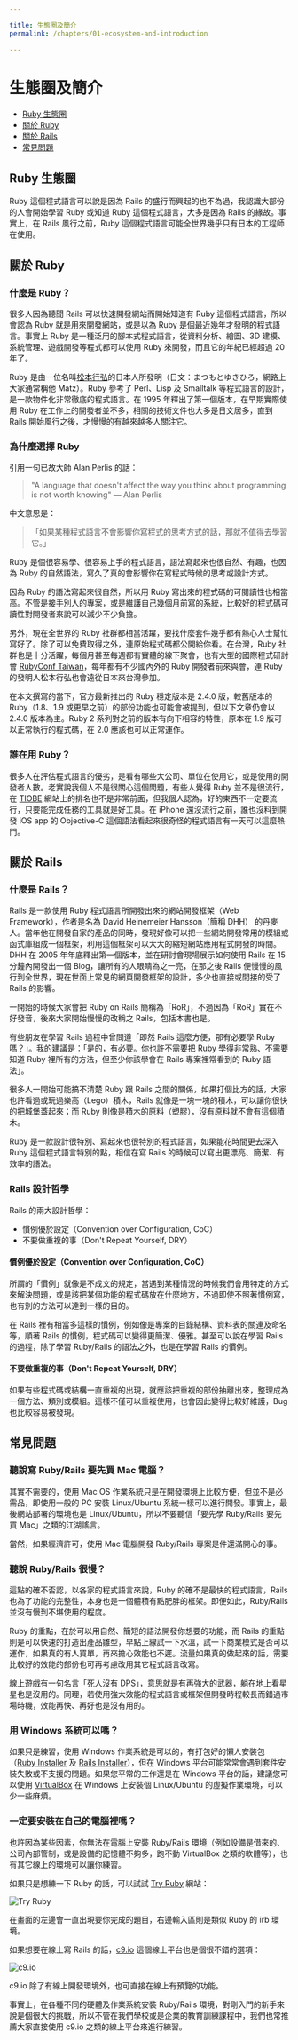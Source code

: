 ```yaml
---

title: 生態圈及簡介
permalink: /chapters/01-ecosystem-and-introduction

---
```


# 生態圈及簡介

- [Ruby 生態圈](#ruby-ecosystem)
- [關於 Ruby](#about-ruby)
- [關於 Rails](#about-rails)
- [常見問題](#faq)

## <a name="ruby-ecosystem"></a>Ruby 生態圈

Ruby 這個程式語言可以說是因為 Rails 的盛行而興起的也不為過，我認識大部份的人會開始學習 Ruby 或知道 Ruby 這個程式語言，大多是因為 Rails 的緣故。事實上，在 Rails 風行之前，Ruby 這個程式語言可能全世界幾乎只有日本的工程師在使用。

## <a name="about-ruby"></a>關於 Ruby

### 什麼是 Ruby？

很多人因為聽聞 Rails 可以快速開發網站而開始知道有 Ruby 這個程式語言，所以會認為 Ruby 就是用來開發網站，或是以為 Ruby 是個最近幾年才發明的程式語言。事實上 Ruby 是一種泛用的腳本式程式語言，從資料分析、繪圖、3D 建模、系統管理、遊戲開發等程式都可以使用 Ruby 來開發，而且它的年紀已經超過 20 年了。

Ruby 是由一位名叫[松本行弘](https://zh.wikipedia.org/wiki/%E6%9D%BE%E6%9C%AC%E8%A1%8C%E5%BC%98)的日本人所發明（日文：まつもとゆきひろ，網路上大家通常稱他 Matz）。Ruby 參考了 Perl、Lisp 及 Smalltalk 等程式語言的設計，是一款物件化非常徹底的程式語言。在 1995 年釋出了第一個版本，在早期實際使用 Ruby 在工作上的開發者並不多，相關的技術文件也大多是日文居多，直到 Rails 開始風行之後，才慢慢的有越來越多人關注它。

### 為什麼選擇 Ruby

引用一句已故大師 Alan Perlis 的話：

> "A language that doesn't affect the way you think about programming is not worth knowing" — Alan Perlis

中文意思是：

>「如果某種程式語言不會影響你寫程式的思考方式的話，那就不值得去學習它。」

Ruby 是個很容易學、很容易上手的程式語言，語法寫起來也很自然、有趣，也因為 Ruby 的自然語法，寫久了真的會影響你在寫程式時候的思考或設計方式。

因為 Ruby 的語法寫起來很自然，所以用 Ruby 寫出來的程式碼的可閱讀性也相當高。不管是接手別人的專案，或是維護自己幾個月前寫的系統，比較好的程式碼可讀性對開發者來說可以減少不少負擔。

另外，現在全世界的 Ruby 社群都相當活躍，要找什麼套件幾乎都有熱心人士幫忙寫好了。除了可以免費取得之外，連原始程式碼都公開給你看。在台灣，Ruby 社群也是十分活躍，每個月甚至每週都有實體的線下聚會，也有大型的國際程式研討會 [RubyConf Taiwan](http://rubyconf.tw)，每年都有不少國內外的 Ruby 開發者前來與會，連 Ruby 的發明人松本行弘也會遠從日本來台灣參加。

在本文撰寫的當下，官方最新推出的 Ruby 穩定版本是 2.4.0 版，較舊版本的 Ruby（1.8、1.9 或更早之前）的部份功能也可能會被提到，但以下文章仍會以 2.4.0 版本為主。Ruby 2 系列對之前的版本有向下相容的特性，原本在 1.9 版可以正常執行的程式碼，在 2.0 應該也可以正常運作。

### 誰在用 Ruby？

很多人在評估程式語言的優劣，是看有哪些大公司、單位在使用它，或是使用的開發者人數。老實說我個人不是很關心這個問題，有些人覺得 Ruby 並不是很流行，在 [TIOBE](http://www.tiobe.com) 網站上的排名也不是非常前面，但我個人認為，好的東西不一定要流行，只要能完成任務的工具就是好工具。在 iPhone 還沒流行之前，誰也沒料到開發 iOS app 的 Objective-C 這個語法看起來很奇怪的程式語言有一天可以這麼熱門。

## <a name="about-rails"></a>關於 Rails

### 什麼是 Rails？

Rails 是一款使用 Ruby 程式語言所開發出來的網站開發框架（Web Framework），作者是名為 David Heinemeier Hansson（簡稱 DHH） 的丹麥人。當年他在開發自家的產品的同時，發現好像可以把一些網站開發常用的模組或函式庫組成一個框架，利用這個框架可以大大的縮短網站應用程式開發的時間。DHH 在 2005 年年底釋出第一個版本，並在研討會現場展示如何使用 Rails 在 15 分鐘內開發出一個 Blog，讓所有的人眼睛為之一亮，在那之後 Rails 便慢慢的風行到全世界，現在世面上常見的網頁開發框架的設計，多少也直接或間接的受了 Rails 的影響。

一開始的時候大家會把 Ruby on Rails 簡稱為「RoR」，不過因為「RoR」實在不好發音，後來大家開始慢慢的改稱之 Rails，包括本書也是。

有些朋友在學習 Rails 過程中曾問道「即然 Rails 這麼方便，那有必要學 Ruby 嗎？」。我的建議是：「是的，有必要。你也許不需要把 Ruby 學得非常熟、不需要知道 Ruby 裡所有的方法，但至少你該學會在 Rails 專案裡常看到的 Ruby 語法」。

很多人一開始可能搞不清楚 Ruby 跟 Rails 之間的關係，如果打個比方的話，大家也許看過或玩過樂高（Lego）積木，Rails 就像是一塊一塊的積木，可以讓你很快的把城堡蓋起來；而 Ruby 則像是積木的原料（塑膠），沒有原料就不會有這個積木。

Ruby 是一款設計很特別、寫起來也很特別的程式語言，如果能花時間更去深入 Ruby 這個程式語言特別的點，相信在寫 Rails 的時候可以寫出更漂亮、簡潔、有效率的語法。

### Rails 設計哲學

Rails 的兩大設計哲學：

- 慣例優於設定（Convention over Configuration, CoC）
- 不要做重複的事（Don't Repeat Yourself, DRY）

#### 慣例優於設定（Convention over Configuration, CoC）

所謂的「慣例」就像是不成文的規定，當遇到某種情況的時候我們會用特定的方式來解決問題，或是該把某個功能的程式碼放在什麼地方，不過即使不照著慣例寫，也有別的方法可以達到一樣的目的。

在 Rails 裡有相當多這樣的慣例，例如像是專案的目錄結構、資料表的關連及命名等，順著 Rails 的慣例，程式碼可以變得更簡潔、優雅。甚至可以說在學習 Rails 的過程，除了學習 Ruby/Rails 的語法之外，也是在學習 Rails 的慣例。

#### 不要做重複的事（Don't Repeat Yourself, DRY）

如果有些程式碼或結構一直重複的出現，就應該把重複的部份抽離出來，整理成為一個方法、類別或模組。這樣不僅可以重複使用，也會因此變得比較好維護，Bug 也比較容易被發現。

## <a name="faq"></a>常見問題

### 聽說寫 Ruby/Rails  要先買 Mac 電腦？

其實不需要的，使用 Mac OS 作業系統只是在開發環境上比較方便，但並不是必需品，即使用一般的 PC 安裝 Linux/Ubuntu 系統一樣可以進行開發。事實上，最後網站部署的環境也是 Linux/Ubuntu，所以不要聽信「要先學 Ruby/Rails 要先買 Mac」之類的江湖謠言。

當然，如果經濟許可，使用 Mac 電腦開發 Ruby/Rails 專案是件還滿開心的事。

### 聽說 Ruby/Rails 很慢？

這點的確不否認，以各家的程式語言來說，Ruby 的確不是最快的程式語言，Rails 也為了功能的完整性，本身也是一個體積有點肥胖的框架。即便如此，Ruby/Rails 並沒有慢到不堪使用的程度。

Ruby 的重點，在於可以用自然、簡短的語法開發你想要的功能，而 Rails 的重點則是可以快速的打造出產品雛型，早點上線試一下水溫，試一下商業模式是否可以運作，如果真的有人買單，再來擔心效能也不遲。流量如果真的做起來的話，需要比較好的效能的部份也可再考慮改用其它程式語言改寫。

線上遊戲有一句名言「死人沒有 DPS」，意思就是有再強大的武器，躺在地上看星星也是沒用的。同理，若使用強大效能的程式語言或框架但開發時程較長而錯過市場時機，效能再快、再好也是沒有用的。

### 用 Windows 系統可以嗎？

如果只是練習，使用 Windows 作業系統是可以的，有打包好的懶人安裝包（[Ruby Installer](https://rubyinstaller.org/) 及 [Rails Installer](http://railsinstaller.org/en)），但在 Windows 平台可能常常會遇到套件安裝失敗或不支援的問題。如果您平常的工作還是在 Windows 平台的話，建議您可以使用 [VirtualBox](https://www.virtualbox.org/) 在 Windows 上安裝個 Linux/Ubuntu 的虛擬作業環境，可以少一些麻煩。

### 一定要安裝在自己的電腦裡嗎？

也許因為某些因素，你無法在電腦上安裝 Ruby/Rails 環境（例如設備是借來的、公司內部管制，或是設備的記憶體不夠多，跑不動 VirtualBox 之類的軟體等），也有其它線上的環境可以讓你練習。

如果只是想練一下 Ruby 的話，可以試試 [Try Ruby](http://tryruby.org/) 網站：

![Try Ruby](/images/chapter01/try_ruby.jpg)

在畫面的左邊會一直出現要你完成的題目，右邊輸入區則是類似 Ruby 的 irb 環境。

如果想要在線上寫 Rails 的話，[c9.io](https://c9.io/) 這個線上平台也是個很不錯的選項：

![c9.io](/images/chapter01/c9.io.png)

c9.io 除了有線上開發環境外，也可直接在線上有預覽的功能。

事實上，在各種不同的硬體及作業系統安裝 Ruby/Rails 環境，對剛入門的新手來說是個很大的挑戰，所以不管在我們學校或是企業的教育訓練課程中，我們也常推薦大家直接使用 c9.io 之類的線上平台來進行練習。

